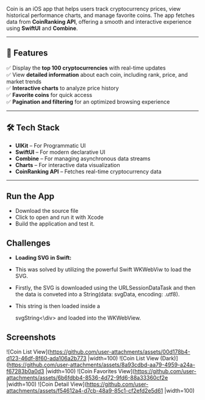 Coin is an iOS app that helps users track cryptocurrency prices, view historical performance charts, and manage favorite coins. The app fetches data from **CoinRanking API**, offering a smooth and interactive experience using **SwiftUI** and **Combine**.  

---

## 🚀 Features  
✅ Display the **top 100 cryptocurrencies** with real-time updates  
✅ View **detailed information** about each coin, including rank, price, and market trends  
✅ **Interactive charts** to analyze price history  
✅ **Favorite coins** for quick access  
✅ **Pagination and filtering** for an optimized browsing experience  

---

## 🛠 Tech Stack  
- **UIKit** – For Programmatic UI  
- **SwiftUI** – For modern declarative UI  
- **Combine** – For managing asynchronous data streams  
- **Charts** – For interactive data visualization  
- **CoinRanking API** – Fetches real-time cryptocurrency data  

---

## Run the App
- Download the source file
- Click to open and run it with Xcode 
- Build the application and test it.

## Challenges 
- **Loading SVG in Swift:**
  
- This was solved by utilizing the powerful Swift WKWebViw to load the SVG.
- Firstly, the SVG is downloaded using the URLSessionDataTask and then the data is conveted into a String(data: svgData, encoding: .utf8).
- This string is then loaded inside a <div>svgString<\div> and loaded into the WKWebView.

## Screenshots
![Coin List View](https://github.com/user-attachments/assets/00d178b4-d123-46df-8f60-ada106a2b773 |width=100)
![Coin List View (Dark)](https://github.com/user-attachments/assets/8a93cdbd-aa79-4959-a24a-f67283b0a0d3 |width=100)
![Coin Favorites View](https://github.com/user-attachments/assets/6b6fdbb4-8536-4d72-9fd6-88a33360cf2e |width=100)
![Coin Detail View](https://github.com/user-attachments/assets/f54612a4-d7cb-48a9-85c1-cf2efd2e5d61 |width=100)



